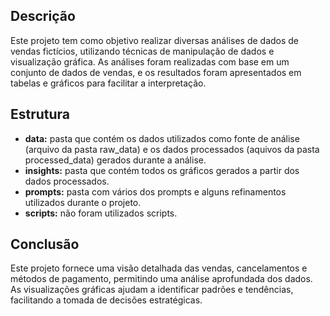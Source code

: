 ## Descrição
Este projeto tem como objetivo realizar diversas análises de dados de vendas fictícios, utilizando técnicas de manipulação de dados e visualização gráfica. As análises foram realizadas com base em um conjunto de dados de vendas, e os resultados foram apresentados em tabelas e gráficos para facilitar a interpretação.

## Estrutura
- **data:** pasta que contém os dados utilizados como fonte de análise (arquivo da pasta raw_data) e os dados processados (aquivos da pasta processed_data) gerados durante a análise.
- **insights:** pasta que contém todos os gráficos gerados a partir dos dados processados.
- **prompts:** pasta com vários dos prompts e alguns refinamentos utilizados durante o projeto.
- **scripts:** não foram utilizados scripts.

## Conclusão
Este projeto fornece uma visão detalhada das vendas, cancelamentos e métodos de pagamento, permitindo uma análise aprofundada dos dados. As visualizações gráficas ajudam a identificar padrões e tendências, facilitando a tomada de decisões estratégicas.
